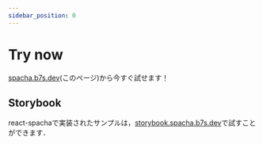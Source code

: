 ```yaml
---
sidebar_position: 0
---
```


# Try now
[spacha.b7s.dev](/)(このページ)から今すぐ試せます！

## Storybook
react-spachaで実装されたサンプルは，[storybook.spacha.b7s.dev](https://storybook.spacha.b7s.dev)で試すことができます．